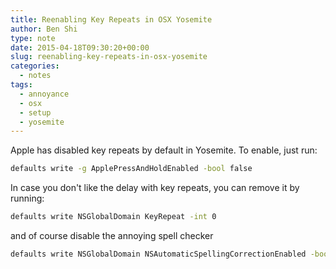 ```yaml
---
title: Reenabling Key Repeats in OSX Yosemite
author: Ben Shi
type: note
date: 2015-04-18T09:30:20+00:00
slug: reenabling-key-repeats-in-osx-yosemite
categories:
  - notes
tags:
  - annoyance
  - osx
  - setup
  - yosemite
---
```


Apple has disabled key repeats by default in Yosemite. To enable, just run:

```bash
defaults write -g ApplePressAndHoldEnabled -bool false
```

In case you don't like the delay with key repeats, you can remove it by running:

```bash
defaults write NSGlobalDomain KeyRepeat -int 0
```

and of course disable the annoying spell checker

```bash
defaults write NSGlobalDomain NSAutomaticSpellingCorrectionEnabled -bool false
```
